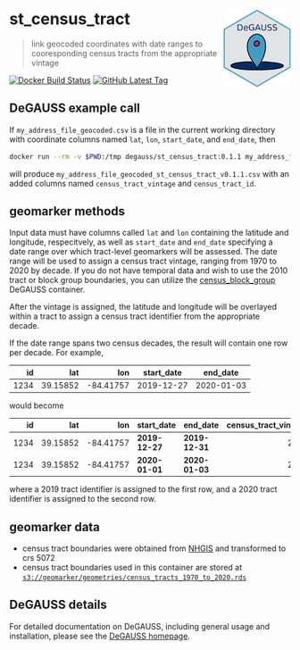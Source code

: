 
# st_census_tract <a href='https://degauss.org'><img src='https://github.com/degauss-org/degauss_template/raw/master/DeGAUSS_hex.png' align='right' height='138.5' /></a>

> link geocoded coordinates with date ranges to cooresponding census tracts from the appropriate vintage

[![Docker Build Status](https://img.shields.io/docker/automated/degauss/st_census_tract)](https://hub.docker.com/repository/docker/degauss/st_census_tract/tags)
[![GitHub Latest Tag](https://img.shields.io/github/v/tag/degauss-org/st_census_tract)](https://github.com/degauss-org/st_census_tract/releases)


## DeGAUSS example call

If `my_address_file_geocoded.csv` is a file in the current working directory with coordinate columns named `lat`, `lon`, `start_date`, and `end_date`, then

```sh
docker run --rm -v $PWD:/tmp degauss/st_census_tract:0.1.1 my_address_file_geocoded.csv
```

will produce `my_address_file_geocoded_st_census_tract_v0.1.1.csv` with an added columns named `census_tract_vintage` and `census_tract_id`. 


## geomarker methods

Input data must have columns called `lat` and `lon` containing the latitude and longitude, respecitvely, as well as `start_date` and `end_date` specifying a date range over which tract-level geomarkers will be assessed. The date range will be used to assign a census tract vintage, ranging from 1970 to 2020 by decade. If you do not have temporal data and wish to use the 2010 tract or block group boundaries, you can utilize the [census_block_group](https://degauss.org/census_block_group) DeGAUSS container. 

After the vintage is assigned, the latitude and longitude will be overlayed within a tract to assign a census tract identifier from the appropriate decade.

If the date range spans two census decades, the result will contain one row per decade. For example, 

| id | lat | lon | start_date | end_date |
|---:|----:|----:|------------|----------|
|1234| 39.15852 | -84.41757 | 2019-12-27	| 2020-01-03	|

would become

| id | lat | lon | start_date | end_date | census_tract_vintage | census_tract_id |
|---:|----:|----:|------------|----------|------------:|----------:|
|1234| 39.15852 | -84.41757 | **2019-12-27**	| **2019-12-31**	| 2019 | 39061005400 |
|1234| 39.15852 | -84.41757 | **2020-01-01**	| **2020-01-03**	| 2020 | 39061027600 |

where a 2019 tract identifier is assigned to the first row, and a 2020 tract identifier is assigned to the second row.


## geomarker data

- census tract boundaries were obtained from [NHGIS](https://www.nhgis.org/) and transformed to crs 5072
- census tract boundaries used in this container are stored at [`s3://geomarker/geometries/census_tracts_1970_to_2020.rds`](https://geomarker.s3.us-east-2.amazonaws.com/geometries/census_tracts_1970_to_2020.rds)


## DeGAUSS details

For detailed documentation on DeGAUSS, including general usage and installation, please see the [DeGAUSS homepage](https://degauss.org).


